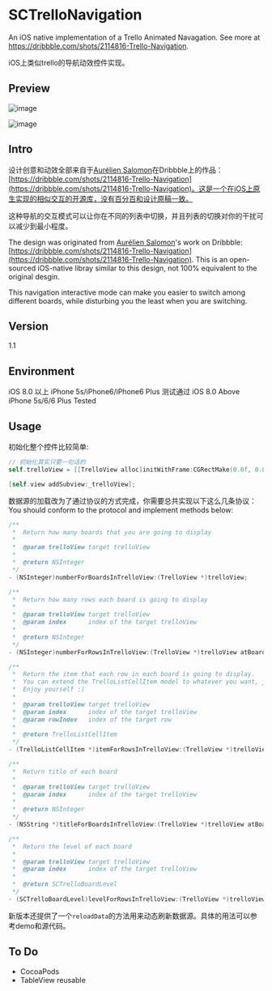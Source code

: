 # SCTrelloNavigation
An iOS native implementation of a Trello Animated Navagation. See more at https://dribbble.com/shots/2114816-Trello-Navigation. 

iOS上类似trello的导航动效控件实现。

## Preview 
![image](https://raw.githubusercontent.com/SergioChan/SCTrelloNavigation/master/Image/preview.png)

![image](https://raw.githubusercontent.com/SergioChan/SCTrelloNavigation/master/Image/previewgif.gif)

## Intro

设计创意和动效全部来自于[Aurélien Salomon](https://dribbble.com/aureliensalomon)在Dribbble上的作品：[https://dribbble.com/shots/2114816-Trello-Navigation](https://dribbble.com/shots/2114816-Trello-Navigation)。这是一个在iOS上原生实现的相似交互的开源库，没有百分百和设计原稿一致。

这种导航的交互模式可以让你在不同的列表中切换，并且列表的切换对你的干扰可以减少到最小程度。

The design was originated from [Aurélien Salomon](https://dribbble.com/aureliensalomon)'s work on Dribbble:[https://dribbble.com/shots/2114816-Trello-Navigation](https://dribbble.com/shots/2114816-Trello-Navigation). This is an open-sourced iOS-native libray similar to this design, not 100%  equivalent to the original desgin.

This navigation interactive mode can make you easier to switch among different boards, while disturbing you the least when you are switching.
 
## Version
1.1

## Environment
iOS 8.0 以上 iPhone 5s/iPhone6/iPhone6 Plus 测试通过
iOS 8.0 Above iPhone 5s/6/6 Plus Tested
## Usage

初始化整个控件比较简单:

```Objective-C
// 初始化其实只要一句话的
self.trelloView = [[TrelloView alloc]initWithFrame:CGRectMake(0.0f, 0.0f, ScreenWidth, ScreenHeight) dataSource:self];

[self.view addSubview:_trelloView];
```

数据源的加载改为了通过协议的方式完成，你需要总共实现以下这么几条协议：
You should conform to the protocol and implement methods below:

```Objective-C
/**
 *  Return how many boards that you are going to display
 *
 *  @param trelloView target trelloView
 *
 *  @return NSInteger
 */
- (NSInteger)numberForBoardsInTrelloView:(TrelloView *)trelloView;

/**
 *  Return how many rows each board is going to display
 *
 *  @param trelloView target trelloView
 *  @param index      index of the target trelloView
 *
 *  @return NSInteger
 */
- (NSInteger)numberForRowsInTrelloView:(TrelloView *)trelloView atBoardIndex:(NSInteger)index;

/**
 *  Return the item that each row in each board is going to display. 
 *  You can extend the TrelloListCellItem model to whatever you want, just customizing your own cell in table view datasource
 *  Enjoy yourself :)
 *
 *  @param trelloView target trelloView
 *  @param index      index of the target trelloView
 *  @param rowIndex   index of the target row
 *
 *  @return TrelloListCellItem
 */
- (TrelloListCellItem *)itemForRowsInTrelloView:(TrelloView *)trelloView atBoardIndex:(NSInteger)index atRowIndex:(NSInteger)rowIndex;

/**
 *  Return title of each board
 *
 *  @param trelloView target trelloView
 *  @param index      index of the target trelloView
 *
 *  @return NSInteger
 */
- (NSString *)titleForBoardsInTrelloView:(TrelloView *)trelloView atBoardIndex:(NSInteger)index;

/**
 *  Return the level of each board
 *
 *  @param trelloView target trelloView
 *  @param index      index of the target trelloView
 *
 *  @return SCTrelloBoardLevel
 */
- (SCTrelloBoardLevel)levelForRowsInTrelloView:(TrelloView *)trelloView atBoardIndex:(NSInteger)index;
```

新版本还提供了一个`reloadData`的方法用来动态刷新数据源。具体的用法可以参考demo和源代码。

## To Do

* CocoaPods
* TableView reusable




